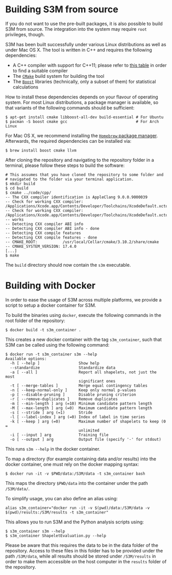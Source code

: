 # Building S3M from source

If you do not want to use the pre-built packages, it is also possible
to build S3M from source. The integration into the system may require
`root` privileges, though.

S3M has been built successfully under various Linux distributions as
well as under Mac OS X. The tool is written in C++ and requires the
following dependencies:

* A C++ compiler with support for C++11; please refer to [this table](https://en.cppreference.com/w/cpp/compiler_support)
  in order to find a suitable compiler
* The [`CMake`](https://cmake.org) build system for building the tool
* The [`Boost`](http://www.boost.org) libraries&nbsp;(technically, only a subset
  of them) for statistical calculations

How to install these dependencies depends on your flavour of operating system.
For most Linux distributions, a package manager is available, so that variants
of the following commands should be sufficient:

    $ apt-get install cmake libboost-all-dev build-essential # For Ubuntu
    $ pacman -S boost cmake gcc                              # For Arch Linux

For Mac OS X, we recommend installing the [`Homebrew` package manager](https://brew.sh). Afterwards,
the required dependencies can be installed via:

    $ brew install boost cmake llvm

After cloning the repository and navigating to the repository folder in
a terminal, please follow these steps to build the software:

    # This assumes that you have cloned the repository to some folder and
    # navigated to the folder via your terminal application.
    $ mkdir build
    $ cd build
    $ cmake ../code/cpp/
    -- The CXX compiler identification is AppleClang 9.0.0.9000039
    -- Check for working CXX compiler: /Applications/Xcode.app/Contents/Developer/Toolchains/XcodeDefault.xctoolchain/usr/bin/c++
    -- Check for working CXX compiler: /Applications/Xcode.app/Contents/Developer/Toolchains/XcodeDefault.xctoolchain/usr/bin/c++ -- works
    -- Detecting CXX compiler ABI info
    -- Detecting CXX compiler ABI info - done
    -- Detecting CXX compile features
    -- Detecting CXX compile features - done
    -- CMAKE_ROOT:           /usr/local/Cellar/cmake/3.10.2/share/cmake
    -- CMAKE_SYSTEM_VERSION: 17.4.0
    [...]
    $ make

The `build` directory should now contain the `s3m` executable.

# Building with Docker

In order to ease the usage of S3M across multiple platforms, we provide
a script to setup a docker container for S3M.

To build the binaries using `docker`, execute the following commands in
the root folder of the repository:

    $ docker build -t s3m_container .

This creates a new docker container with the tag `s3m_container`, such
that S3M can be called using the following command:

    $ docker run -t s3m_container s3m --help
    Available options:
      -h [ --help ]                 Show help
      --standardize                 Standardize data
      -a [ --all ]                  Report all shapelets, not just the most
                                    significant ones
      -t [ --merge-tables ]         Merge equal contingency tables
      -n [ --keep-normal-only ]     Keep only normal p-values
      -p [ --disable-pruning ]      Disable pruning criterion
      -r [ --remove-duplicates ]    Remove duplicates
      -m [ --min-length ] arg (=10) Minimum candidate pattern length
      -M [ --max-length ] arg (=0)  Maximum candidate pattern length
      -s [ --stride ] arg (=1)      Stride
      -l [ --label-index ] arg (=0) Index of label in time series
      -k [ --keep ] arg (=0)        Maximum number of shapelets to keep (0 =
                                    unlimited
      -i [ --input ] arg            Training file
      -o [ --output ] arg           Output file (specify '-' for stdout)

This runs `s3m --help` in the docker container.

To map a directory&nbsp;(for example containing data and/or results)
into the docker container, one must rely on the docker mapping syntax:

    $ docker run -it -v $PWD/data:/S3M/data -t s3m_container bash
    
This maps the directory `$PWD/data` into the container under the path `/S3M/data/`.

To simplify usage, you can also define an alias using:

    alias s3m_container="docker run -it -v $(pwd)/data:/S3M/data -v $(pwd)/results:/S3M/results -t s3m_container"

This allows you to run S3M and the Python analysis scripts using:

    $ s3m_container s3m --help
    $ s3m_container ShapeletEvaluation.py --help 

Please be aware that this requires the data to be in the data folder of
the repository. Access to these files in this folder has to be provided
under the path `/S3M/data`, while all results should be stored under
`/S3M/results` in order to make them accessible on the host computer
in the `results` folder of the repository.
